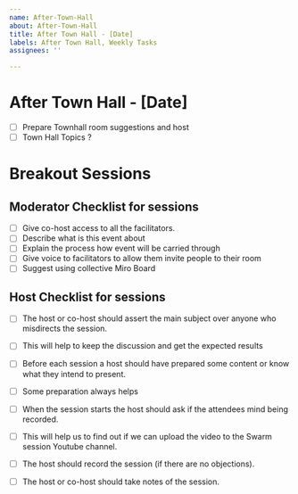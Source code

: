 ```yaml
---
name: After-Town-Hall
about: After-Town-Hall
title: After Town Hall - [Date]
labels: After Town Hall, Weekly Tasks
assignees: ''

---
```


# After Town Hall - [Date]

- [ ] Prepare Townhall room suggestions and host
- [ ] Town Hall Topics ?

# Breakout Sessions

## Moderator Checklist for sessions

- [ ] Give co-host access to all the facilitators.
- [ ] Describe what is this event about
- [ ] Explain the process how event will be carried through
- [ ] Give voice to facilitators to allow them invite people to their room
- [ ] Suggest using collective Miro Board

## Host Checklist for sessions

- [ ] The host or co-host should assert the main subject over anyone who misdirects the session.
- [ ] This will help to keep the discussion and get the expected results
- [ ] Before each session a host should have prepared some content or know what they intend to present.
- [ ] Some preparation always helps
- [ ] When the session starts the host should ask if the attendees mind being recorded.
- [ ] This will help us to find out if we can upload the video to the Swarm session Youtube channel.
- [ ] The host should record the session (if there are no objections).
- [ ] The host or co-host should take notes of the session.

